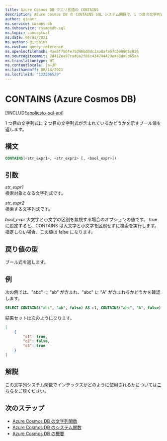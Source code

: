```yaml
---
title: Azure Cosmos DB クエリ言語の CONTAINS
description: Azure Cosmos DB の CONTAINS SQL システム関数で、1 つ目の文字列式に 2 つ目の文字列式が含まれているかどうかを示すブール値を返す方法について説明します。
author: ginamr
ms.service: cosmos-db
ms.subservice: cosmosdb-sql
ms.topic: conceptual
ms.date: 04/01/2021
ms.author: girobins
ms.custom: query-reference
ms.openlocfilehash: 4ae5f786fe75d96bd0dc1aa0afab7c5a8965c826
ms.sourcegitcommit: 2d412ea97cad0a2f66c434794429ea80da9d65aa
ms.translationtype: HT
ms.contentlocale: ja-JP
ms.lasthandoff: 08/14/2021
ms.locfileid: "122206529"
---
```

# <a name="contains-azure-cosmos-db"></a>CONTAINS (Azure Cosmos DB)
[!INCLUDE[appliesto-sql-api](../includes/appliesto-sql-api.md)]

1 つ目の文字列式に 2 つ目の文字列式が含まれているかどうかを示すブール値を返します。  
  
## <a name="syntax"></a>構文
  
```sql
CONTAINS(<str_expr1>, <str_expr2> [, <bool_expr>])  
```  
  
## <a name="arguments"></a>引数
  
*str_expr1*  
   検索対象となる文字列式です。  
  
*str_expr2*  
   検索する文字列式です。  

*bool_expr* 大文字と小文字の区別を無視する場合のオプションの値です。 true に設定すると、CONTAINS は大文字と小文字を区別せずに検索を実行します。 指定しない場合、この値は false になります。
  
## <a name="return-types"></a>戻り値の型
  
  ブール式を返します。  
  
## <a name="examples"></a>例
  
  次の例では、"abc" に "ab" が含まれ、"abc" に "A" が含まれるかどうかを確認します。  
  
```sql
SELECT CONTAINS("abc", "ab", false) AS c1, CONTAINS("abc", "A", false) AS c2, CONTAINS("abc", "A", true) AS c3
```  
  
 結果セットは次のようになります。  
  
```json
[
    {
        "c1": true,
        "c2": false,
        "c3": true
    }
]
```  

## <a name="remarks"></a>解説

この文字列システム関数でインデックスがどのように使用されるかについては[こちら](sql-query-string-functions.md)をご覧ください。

## <a name="next-steps"></a>次のステップ

- [Azure Cosmos DB の文字列関数](sql-query-string-functions.md)
- [Azure Cosmos DB のシステム関数](sql-query-system-functions.md)
- [Azure Cosmos DB の概要](../introduction.md)
